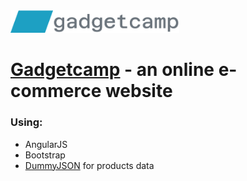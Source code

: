 <img src="https://github.com/schmev91/gadgetcamp/blob/master/src/img/gadgetcamp-logo.png" width="270px" />

# [Gadgetcamp](https://schmev91.github.io/gadgetcamp/) - an online e-commerce website
### Using:
- AngularJS
- Bootstrap
- [DummyJSON](https://github.com/Ovi/DummyJSON) for products data

